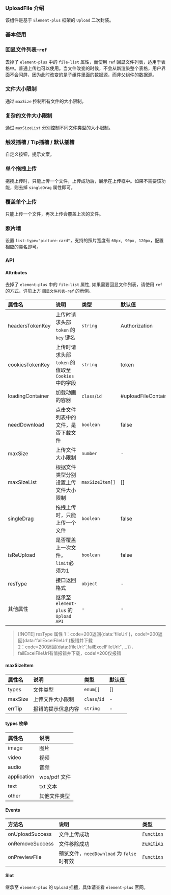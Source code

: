### UploadFile 介绍

该组件是基于 `Element-plus` 框架的 `Upload` 二次封装。

### 基本使用

<preview path="../examples/uploadFile/base.vue"></preview>

### 回显文件列表-`ref`

去掉了 `element-plus` 中的 `file-list` 属性，而使用 `ref` 回显文件列表，适用于表格中。普通上传也可以使用。当文件改变的时候，不会从新渲染整个表格，用户界面不会闪屏，因为此时改变的是子组件里面的数据源，而非父组件的数据源。

<preview path="../examples/uploadFile/echoFileList.vue"></preview>

### 文件大小限制

通过 `maxSize` 控制所有文件的大小限制。

<preview path="../examples/uploadFile/fileSize.vue"></preview>

### 复杂的文件大小限制

通过 `maxSizeList` 分别控制不同文件类型的大小限制。

<preview path="../examples/uploadFile/complexFileSize.vue"></preview>

### 触发插槽 / Tip插槽 / 默认插槽

自定义按钮，提示文案。

<preview path="../examples/uploadFile/customBtnTip.vue"></preview>

### 单个拖拽上传

拖拽上传时，只能上传一个文件，上传成功后，展示在上传框中。如果不需要该功能，则去掉 `singleDrag` 属性即可。

<preview path="../examples/uploadFile/singleDrag.vue"></preview>

### 覆盖单个上传

只能上传一个文件，再次上传会覆盖上次的文件。

<preview path="../examples/uploadFile/singleUpload.vue"></preview>

### 照片墙

设置 `list-type="picture-card"`，支持的照片宽度有 `60px, 90px, 120px`，配置相应的类名即可。
<preview path="../examples/uploadFile/pictureCard.vue"></preview>

### API

#### Attributes

去掉了 `element-plus` 中的 `file-list` 属性, 如果需要回显文件列表，请使用 `ref` 的方式，详见上方 `回显文件列表-ref` 的示例。

| 属性名           | 说明                                             | 类型            | 默认值               |
| :--------------- | :----------------------------------------------- | :-------------- | :------------------- |
| headersTokenKey  | 上传时请求头部 `token` 的 `key` 键名             | `string`        | Authorization        |
| cookiesTokenKey  | 上传时请求头部 `token` 的值取至`Cookies`中的字段 | `string`        | token                |
| loadingContainer | 加载动画的容器                                   | `class`/`id`    | #uploadFileContainer |
| needDownload     | 点击文件列表中的文件，是否下载文件               | `boolean`       | false                |
| maxSize          | 上传文件大小限制                                 | `number`        | -                    |
| maxSizeList      | 根据文件类型分别设置上传文件大小限制             | `maxSizeItem[]` | []                   |
| singleDrag       | 拖拽上传时，只能上传一个文件                     | `boolean`       | false                |
| isReUpload       | 是否覆盖上一次文件，`limit`必须为1               | `boolean`       | false                |
| resType          | 接口返回格式                                     | `object`        | -                    |
| 其他属性         | 继承至 `element-plus` 的 `Upload API`            | -               | -                    |

> [!NOTE] resType 属性
> 1：code=200返回{data:'fileUrl'}，code!=200返回{data:'failExcelFileUrl'}报错并下载  
> 2：code=200返回{data:{fileUrl:'',failExcelFileUrl:'',...}}，failExcelFileUrl有值报错并下载，code!=200仅报错

#### maxSizeItem

| 属性名  | 说明               | 类型         | 默认值 |
| :------ | :----------------- | :----------- | :----- |
| types   | 文件类型           | `enum[]`     | []     |
| maxSize | 上传文件大小限制   | `class`/`id` | -      |
| errTip  | 报错的提示信息内容 | `string`     | -      |

#### types 枚举

| 属性名      | 说明         |
| :---------- | :----------- |
| image       | 图片         |
| video       | 视频         |
| audio       | 音频         |
| application | wps/pdf 文件 |
| text        | txt 文本     |
| other       | 其他文件类型 |

#### Events

| 方法名          | 说明                                       | 类型                                           |
| :-------------- | :----------------------------------------- | :--------------------------------------------- |
| onUploadSuccess | 文件上传成功                               | <abbr title="() => fileList">`Function`</abbr> |
| onRemoveSuccess | 文件移除成功                               | <abbr title="() => fileList">`Function`</abbr> |
| onPreviewFile   | 预览文件，`needDownload` 为 `false` 时有效 | <abbr title="() => fileList">`Function`</abbr> |

#### Slot

继承至 `element-plus` 的 `Upload` 插槽，具体请查看 `element-plus` 官网。

